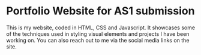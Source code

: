 # Portfolio Website for AS1 submission

This is my website, coded in HTML, CSS and Javascript. It showcases some of the techniques used in styling visual elements and projects I have been working on. You can also reach out to me via the social media links on the site.
